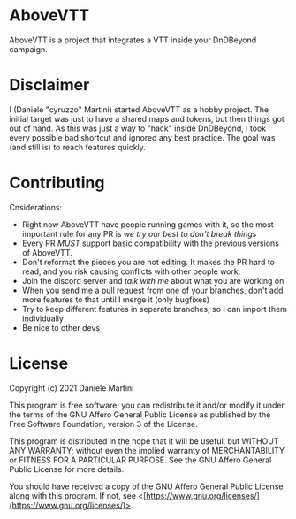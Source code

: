 # AboveVTT

AboveVTT is a project that integrates a VTT inside your DnDBeyond campaign.

# Disclaimer

I (Daniele "cyruzzo" Martini) started AboveVTT as a hobby project. The initial target was just to have a shared maps and tokens,
but then things got out of hand. As this was just a way to "hack" inside DnDBeyond, I took every possible bad shortcut and ignored any best practice.
The goal was (and still is) to reach features quickly.

# Contributing
Cnsiderations:
- Right now AboveVTT have people running games with it, so the most important rule for any PR is *we try our best to don't break things*
- Every PR *MUST* support basic compatibility with the previous versions of AboveVTT.
- Don't reformat the pieces you are not editing. It makes the PR hard to read, and you risk causing conflicts with other people work.
- Join the discord server and *talk with me* about what you are working on
- When you send me a pull request from one of your branches, don't add more features to that until I merge it (only bugfixes) 
- Try to keep different features in separate branches, so I can import them individually
- Be nice to other devs 

# License

Copyright (c) 2021 Daniele Martini

This program is free software: you can redistribute it and/or modify it under the terms of the GNU Affero General Public License as published by the Free Software Foundation, version 3 of the License.

This program is distributed in the hope that it will be useful, but WITHOUT ANY WARRANTY; without even the implied warranty of MERCHANTABILITY or FITNESS FOR A PARTICULAR PURPOSE.  See the GNU Affero General Public License for more details.

You should have received a copy of the GNU Affero General Public License along with this program.  If not, see <[https://www.gnu.org/licenses/](https://www.gnu.org/licenses/)>.
